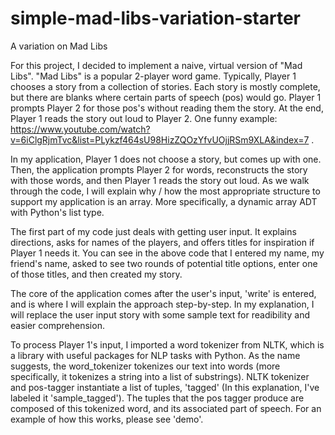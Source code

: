 # simple-mad-libs-variation-starter
A variation on Mad Libs

For this project, I decided to implement a naive, virtual version of "Mad Libs". "Mad Libs" is a popular 2-player word game. Typically, Player 1 chooses a story from a collection of stories. Each story is mostly complete, but there are blanks where certain parts of speech (pos) would go. Player 1 prompts Player 2 for those pos's without reading them the story. At the end, Player 1 reads the story out loud to Player 2. One funny example: https://www.youtube.com/watch?v=6iClgRjmTvc&list=PLykzf464sU98HizZQOzYfvUOjjRSm9XLA&index=7 .

In my application, Player 1 does not choose a story, but comes up with one. Then, the application prompts Player 2 for words, reconstructs the story with those words, and then Player 1 reads the story out loud. As we walk through the code, I will explain why / how the most appropriate structure to support my application is an array. More specifically, a dynamic array ADT with Python's list type.

The first part of my code just deals with getting user input. It explains directions, asks for names of the players, and offers titles for inspiration if Player 1 needs it. You can see in the above code that I entered my name, my friend's name, asked to see two rounds of potential title options, enter one of those titles, and then created my story.

The core of the application comes after the user's input, 'write' is entered, and is where I will explain the approach step-by-step. In my explanation, I will replace the user input story with some sample text for readibility and easier comprehension.

To process Player 1's input, I imported a word tokenizer from NLTK, which is a library with useful packages for NLP tasks with Python. As the name suggests, the word_tokenizer tokenizes our text into words (more specifically, it tokenizes a string into a list of substrings). NLTK tokenizer and pos-tagger instantiate a list of tuples, 'tagged' (In this explanation, I've labeled it 'sample_tagged'). The tuples that the pos tagger produce are composed of this tokenized word, and its associated part of speech. For an example of how this works, please see 'demo'.
